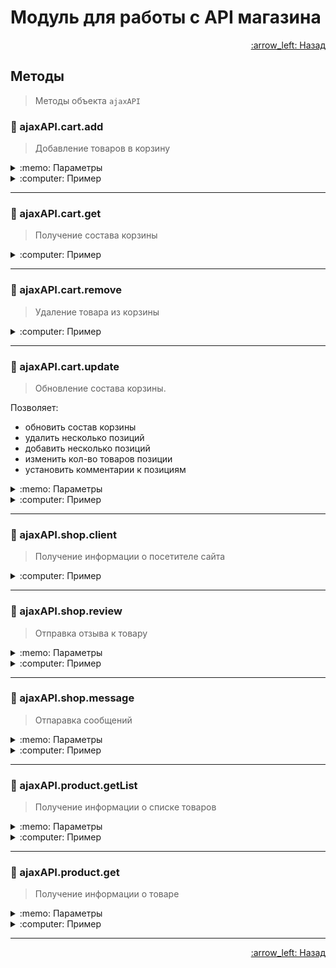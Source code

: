 # Модуль для работы с API магазина

<p align="right">
 <a href="https://github.com/liquid-hub/insales-common-js-v2-api">
 :arrow_left: Назад</a>
</p>

## Методы

> Методы объекта `ajaxAPI`

### :hammer: ajaxAPI.cart.add

> Добавление товаров в корзину

<details>
<summary>:memo: Параметры</summary>

```js
/*
* var items = {
*   123456: 1,
*   123457: 3,
*   123450: 100
* };
*
* var options = {
*   comments: { 123456: 'Ваш комментарий' },
*   coupon: 'test'
* }
*/

ajaxAPI.cart.add(items, options)
  .done(function (onDone) { console.log ('onDone: ', onDone) })
  .fail(function (onFail) { console.log ('onFail:', onFail) });
```
</details>
<details>
<summary>:computer: Пример</summary>

```js
ajaxAPI.cart.add({
    123456: 1,
    123457: 3,
    123450: 100
  }, {
    comments: { 123456: 'Ваш комментарий' },
    coupon: 'test'
  })
  .done(function (onDone) { console.log ('onDone: ', onDone) })
  .fail(function (onFail) { console.log ('onFail:', onFail) });
```
</details>

---

### :hammer: ajaxAPI.cart.get

> Получение состава корзины

<details>
<summary>:computer: Пример</summary>

```js
ajaxAPI.cart.get()
  .done(function (onDone) { console.log ('onDone: ', onDone) })
  .fail(function (onFail) { console.log ('onFail:', onFail) });
```
</details>

---

### :hammer: ajaxAPI.cart.remove

> Удаление товара из корзины

<details>
<summary>:computer: Пример</summary>

```js
/**
 * @param {Number} variant_id - id модификации
 */
ajaxAPI.cart.remove(123123)
  .done(function (onDone) { console.log ('onDone: ', onDone) })
  .fail(function (onFail) { console.log ('onFail:', onFail) });
```
</details>

---

### :hammer: ajaxAPI.cart.update

>  Обновление состава корзины.

Позволяет:
 * обновить состав корзины
 * удалить несколько позиций
 * добавить несколько позиций
 * изменить кол-во товаров позиции
 * установить комментарии к позициям


<details>
<summary>:memo: Параметры</summary>

```js
/*
  * @param {Object} items - набор пар {variant_id: quantity, ...}. Если quantity = 0, то позиция удаляется из корзины, в противном случае устанавливается указанное кол-во
  * @param {Object} options - дополнительные поля: comments, coupon
  * @param {Object} options.comments - объект с комментариями вида {variant_id: comment, ...}
  * @param {String} options.coupon - название купона
*/

var items = {
  123456: 1,
  123457: 3,
  123450: 100
};

var options = {
  comments: { 123456: 'Ваш комментарий' },
  coupon: 'test'
}

ajaxAPI.cart.update(items, optins)
  .done(function (onDone) { console.log('onDone: ', onDone) })
  .fail(function (onFail) { console.log('onFail: ', onFail) });
```
</details>
<details>
<summary>:computer: Пример</summary>

```js
var items = {
  123456: 1,
  123457: 3,
  123450: 100
};

var options = {
  comments: { 123456: 'Ваш комментарий' },
  coupon: 'test'
}

ajaxAPI.cart.update(items, optins)
  .done(function (onDone) { console.log('onDone: ', onDone) })
  .fail(function (onFail) { console.log('onFail: ', onFail) });
```
</details>

---

### :hammer: ajaxAPI.shop.client

>  Получение информации о посетителе сайта

<details>
<summary>:computer: Пример</summary>

```js
/*
* Если пользователь залогинен, получим json с акутальной информацией о покупателе
* { status: "ok", client: { // информация о покупателе }}
*
* В случае, если пользователь не залогинен, получим
* { status: "error", message: "Not authorized", url: "/client_account/session/new" }
*/

ajaxAPI.shop.client()
  .done(function (onDone) { console.log('onDone: ', onDone) })
  .fail(function (onFail) { console.log('onFail: ', onFail) })

```
</details>

---

### :hammer: ajaxAPI.shop.review

>  Отправка отзыва к товару

<details>
<summary>:memo: Параметры</summary>

```js
/*
* @param {Object} review - объект с отзывом. ОБЯЗАТЕЛЬНО
* @param {String} review.author - автор отзыва. ОБЯЗАТЕЛЬНО
* @param {String} review.email - e-mail посетителя. ОБЯЗАТЕЛЬНО
* @param {String} review.content - тело отзыва.ОБЯЗАТЕЛЬНО
* @param {String} review.captcha_solution - капча. ОБЯЗАТЕЛЬНО
* @param {String} productUrl - url товара, к которому хотим оставить отзыв
*/


ajaxAPI.shop.review(review, productUrl)
  .done(function (onDone) { console.log('onDone: ', onDone) })
  .fail(function (onFail) { console.log('onFail: ', onFail) });
```
</details>
<details>
<summary>:computer: Пример</summary>

```js
var reviewOption = {
  author: 'Пользователь',
  email: 'user@mail.ru',
  content: 'Текст отзыва',
  rating: 5
}
if ($('#recaptcha-token').length) {
    reviewOption['g-recaptcha-response'] = $('#recaptcha-token').val();
}else{
  reviewOption['captcha_solution'] = $('[name="review[captcha_solution]"]').val();
}

ajaxAPI.shop.review(reviewOption, '/collection/shop/product/main')
  .done(function (onDone) { console.log('onDone: ', onDone) })
  .fail(function (onFail) { console.log('onFail: ', onFail) });
```
</details>

---

### :hammer: ajaxAPI.shop.message

>  Отпаравка сообщений

<details>
<summary>:memo: Параметры</summary>

```js
/*
* @param {Object} message - объект с полями
* @param {string} message.content - тело сообщения. Обязательно
* @param {string} message.from - e-mail, с которого "отправлено" сообщение. Обязательно
* @param {string} message.phone - телефон, указывается в теле письма. По-умолчанию - пустое
* @param {string} message.name - имя, указывается в теле письма. По-умолчанию - пустое.
* @param {string} options.subject - тема письма.
*/

ajaxAPI.shop.message({
  'from': 'json@test.ru',
  'name': 'test is my name',
  'subject': 'test is my subject',
  'content': 'Hello',
  'phone': '+00000000000000'
})
.done(function (onDone) { console.log('onDone: ', onDone) })
.fail(function (onFail) { console.log('onFail: ', onFail) });
```
</details>
<details>
<summary>:computer: Пример</summary>

```js
ajaxAPI.shop.message({
  'from': 'json@test.ru',
  'name': 'test is my name',
  'subject': 'test is my subject',
  'content': 'Hello',
  'phone': '+00000000000000'
})
.done(function (onDone) { console.log('onDone: ', onDone) })
.fail(function (onFail) { console.log('onFail: ', onFail) });
```
</details>

---

### :hammer: ajaxAPI.product.getList

>  Получение информации о списке товаров

<details>
<summary>:memo: Параметры</summary>

```js
/*
* Важно! Отсутствует поле "подробное описание".
*
* @param {array} ids - список id товаров, за раз моно получить информацию не более чем о 100 товарах
*/

ajaxAPI.product.getList([123456,123457,123458,123459])
  .done(function (onDone) {console.log('onDone: ', onDone) })
  .fail(function (onFail) {console.log('onFail: ', onFail) });
```
</details>
<details>
<summary>:computer: Пример</summary>

```js
ajaxAPI.product.getList([123456,123457,123458,123459])
  .done(function (onDone) {console.log('onDone: ', onDone) })
  .fail(function (onFail) {console.log('onFail: ', onFail) });
```
</details>

---

### :hammer: ajaxAPI.product.get

>  Получение информации о товаре

<details>
<summary>:memo: Параметры</summary>

```js
/*
* @param {number} id - id товара
*/

ajaxAPI.product.get(123456)
  .done(function (onDone) {console.log('onDone: ', onDone) })
  .fail(function (onFail) {console.log('onFail: ', onFail) });
```
</details>
<details>
<summary>:computer: Пример</summary>

```js
ajaxAPI.product.get(123456)
  .done(function (onDone) {console.log('onDone: ', onDone) })
  .fail(function (onFail) {console.log('onFail: ', onFail) });
```
</details>

---


<p align="right">
 <a href="https://github.com/liquid-hub/insales-common-js-v2-api">
 :arrow_left: Назад</a>
</p>
